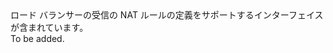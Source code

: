 <Namespace Name="Microsoft.Azure.Management.Network.Fluent.LoadBalancerInboundNatRule.Definition">
  <Docs>
    <summary>ロード バランサーの受信の NAT ルールの定義をサポートするインターフェイスが含まれています。</summary> 
    <remarks>To be added.</remarks>
  </Docs>
</Namespace>
